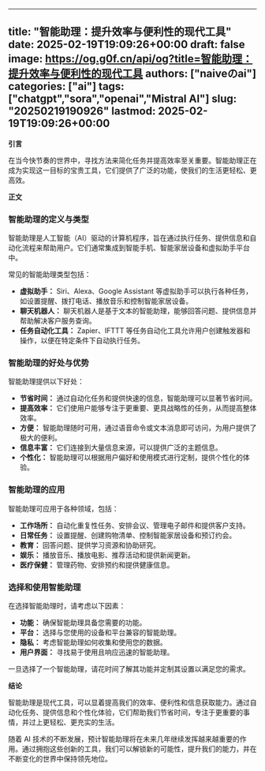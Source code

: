 
---
title: "智能助理：提升效率与便利性的现代工具"
date: 2025-02-19T19:09:26+00:00
draft: false
image: https://og.g0f.cn/api/og?title=智能助理：提升效率与便利性的现代工具
authors: ["naiveのai"]
categories: ["ai"]
tags: ["chatgpt","sora","openai","Mistral AI"]
slug: "20250219190926"
lastmod: 2025-02-19T19:09:26+00:00
---
**引言**

在当今快节奏的世界中，寻找方法来简化任务并提高效率至关重要。智能助理正在成为实现这一目标的宝贵工具，它们提供了广泛的功能，使我们的生活更轻松、更高效。

**正文**

### 智能助理的定义与类型

智能助理是人工智能（AI）驱动的计算机程序，旨在通过执行任务、提供信息和自动化流程来帮助用户。它们通常集成到智能手机、智能家居设备和虚拟助手平台中。

常见的智能助理类型包括：

- **虚拟助手：** Siri、Alexa、Google Assistant 等虚拟助手可以执行各种任务，如设置提醒、拨打电话、播放音乐和控制智能家居设备。
- **聊天机器人：** 聊天机器人是基于文本的智能助理，能够回答问题、提供信息并帮助解决客户服务查询。
- **任务自动化工具：** Zapier、IFTTT 等任务自动化工具允许用户创建触发器和操作，以便在特定条件下自动执行任务。

### 智能助理的好处与优势

智能助理提供以下好处：

- **节省时间：** 通过自动化任务和提供快速的信息，智能助理可以显著节省时间。
- **提高效率：** 它们使用户能够专注于更重要、更具战略性的任务，从而提高整体效率。
- **方便：** 智能助理随时可用，通过语音命令或文本消息即可访问，为用户提供了极大的便利。
- **信息丰富：** 它们连接到大量信息来源，可以提供广泛的主题信息。
- **个性化：** 智能助理可以根据用户偏好和使用模式进行定制，提供个性化的体验。

### 智能助理的应用

智能助理可应用于各种领域，包括：

- **工作场所：** 自动化重复性任务、安排会议、管理电子邮件和提供客户支持。
- **日常任务：** 设置提醒、创建购物清单、控制智能家居设备和预订约会。
- **教育：** 回答问题、提供学习资源和协助研究。
- **娱乐：** 播放音乐、播放电影、推荐活动和提供新闻更新。
- **医疗保健：** 管理药物、安排预约和提供健康信息。

### 选择和使用智能助理

在选择智能助理时，请考虑以下因素：

- **功能：** 确保智能助理具备您需要的功能。
- **平台：** 选择与您使用的设备和平台兼容的智能助理。
- **隐私：** 考虑智能助理如何收集和使用您的数据。
- **用户界面：** 寻找易于使用且响应迅速的智能助理。

一旦选择了一个智能助理，请花时间了解其功能并定制其设置以满足您的需求。

**结论**

智能助理是现代工具，可以显着提高我们的效率、便利性和信息获取能力。通过自动化任务、提供信息和个性化体验，它们帮助我们节省时间，专注于更重要的事情，并过上更轻松、更充实的生活。

随着 AI 技术的不断发展，预计智能助理将在未来几年继续发挥越来越重要的作用。通过拥抱这些创新的工具，我们可以解锁新的可能性，提升我们的能力，并在不断变化的世界中保持领先地位。